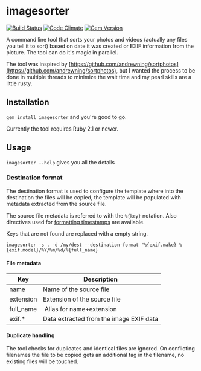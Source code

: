 # imagesorter

[![Build Status](https://travis-ci.org/anakinj/imagesorter.svg?branch=master)](https://travis-ci.org/anakinj/imagesorter)
[![Code Climate](https://codeclimate.com/github/anakinj/imagesorter/badges/gpa.svg)](https://codeclimate.com/github/anakinj/imagesorter)
[![Gem Version](https://badge.fury.io/rb/imagesorter.svg)](https://badge.fury.io/rb/imagesorter)

A command line tool that sorts your photos and videos (actually any files you tell it to sort) based on date it was created or EXIF information from the picture. The tool can do it's magic in parallel.

The tool was inspired by [https://github.com/andrewning/sortphotos](https://github.com/andrewning/sortphotos), but I wanted the process to be done in multiple threads to minimize the wait time and my pearl skills are a little rusty.


## Installation

```gem install imagesorter``` and you're good to go.

Currently the tool requires Ruby 2.1 or newer.

## Usage

```imagesorter --help``` gives you all the details

### Destination format

The destination format is used to configure the template where into the destination the files will be copied, the template will be populated with metadata extracted from the source file.

The source file metadata is referred to with the ```%{key}``` notation. Also directives used for [formatting timestamps](https://ruby-doc.org/stdlib-2.1.1/libdoc/date/rdoc/Date.html#method-i-strftime) are available.

Keys that are not found are replaced with a empty string.

```imagesorter -s . -d /my/dest --destination-format "%{exif.make} %{exif.model}/%Y/%m/%d/%{full_name}```

#### File metadata
| Key | Description |
| --- | --- |
| name      | Name of the source file |
| extension | Extension of the source file |
| full_name | Alias for name+extension |
| exif.*    | Data extracted from the image EXIF data |

#### Duplicate handling

The tool checks for duplicates and identical files are ignored. On conflicting filenames the file to be copied gets an additional tag in the filename, no existing files will be touched.
